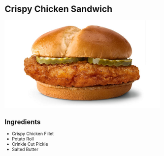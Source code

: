 # **Crispy Chicken Sandwich**
![Crispy Chicken Sandwich](../images/dish2.jpg)
## Ingredients
*  Crispy Chicken Fillet
* Potato Roll
* Crinkle Cut Pickle
* Salted Butter
